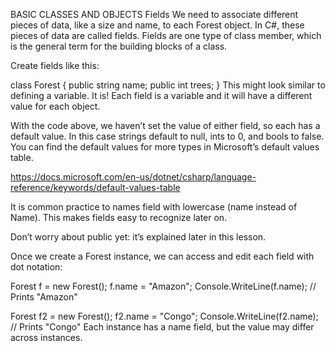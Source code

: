 BASIC CLASSES AND OBJECTS
Fields
We need to associate different pieces of data, like a size and name, to each Forest object. In C#, these pieces of data are called fields. Fields are one type of class member, which is the general term for the building blocks of a class.

Create fields like this:

class Forest {
  public string name;
  public int trees;
}
This might look similar to defining a variable. It is! Each field is a variable and it will have a different value for each object.

With the code above, we haven’t set the value of either field, so each has a default value. In this case strings default to null, ints to 0, and bools to false. You can find the default values for more types in Microsoft’s default values table.

https://docs.microsoft.com/en-us/dotnet/csharp/language-reference/keywords/default-values-table

It is common practice to names field with lowercase (name instead of Name). This makes fields easy to recognize later on.

Don’t worry about public yet: it’s explained later in this lesson.

Once we create a Forest instance, we can access and edit each field with dot notation:

Forest f = new Forest();
f.name = "Amazon";
Console.WriteLine(f.name); // Prints "Amazon"

Forest f2 = new Forest();
f2.name = "Congo";
Console.WriteLine(f2.name); // Prints "Congo"
Each instance has a name field, but the value may differ across instances.
